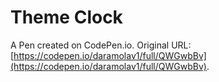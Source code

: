 # Theme Clock

A Pen created on CodePen.io. Original URL: [https://codepen.io/daramolav1/full/QWGwbBv](https://codepen.io/daramolav1/full/QWGwbBv).


